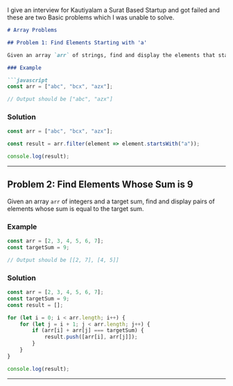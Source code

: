 I give an interview for Kautiyalam a Surat Based Startup and got failed and these are two Basic problems which I was unable to solve.
```markdown
# Array Problems

## Problem 1: Find Elements Starting with 'a'

Given an array `arr` of strings, find and display the elements that start with the letter 'a'.

### Example

```javascript
const arr = ["abc", "bcx", "azx"];

// Output should be ["abc", "azx"]
```

### Solution

```javascript
const arr = ["abc", "bcx", "azx"];

const result = arr.filter(element => element.startsWith("a"));

console.log(result);
```

---

## Problem 2: Find Elements Whose Sum is 9

Given an array `arr` of integers and a target sum, find and display pairs of elements whose sum is equal to the target sum.

### Example

```javascript
const arr = [2, 3, 4, 5, 6, 7];
const targetSum = 9;

// Output should be [[2, 7], [4, 5]]
```

### Solution

```javascript
const arr = [2, 3, 4, 5, 6, 7];
const targetSum = 9;
const result = [];

for (let i = 0; i < arr.length; i++) {
    for (let j = i + 1; j < arr.length; j++) {
        if (arr[i] + arr[j] === targetSum) {
            result.push([arr[i], arr[j]]);
        }
    }
}

console.log(result);
```

---

